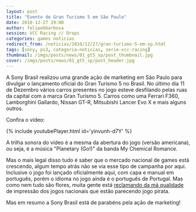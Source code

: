 ```yaml
---
layout: post
title: "Evento de Gran Turismo 5 em São Paulo"
date: 2010-12-27 19:00
author: felipebbarbosa
session: VCC Racing // Drops
categories: games noticias
redirect_from: /noticias/2010/12/27/gran-turismo-5-em-sp.html
tags: [sony, ps3, categoria-noticias, serie-vcc-racing]
thumbnail: /imgs/posts/news/01_gt5_sp/post_thumbnail.jpg
cover: /imgs/posts/news/01_gt5_sp/post_header.jpg
---
```


A Sony Brasil realizou uma grande ação de marketing em São Paulo para divulgar o lançamento oficial do Gran Turismo 5 no Brasil. No último dia 11 de Dezembro vários carros presentes no jogo esteve desfilando pelas ruas da capital com a marca Gran Turismo 5. Carros como uma Ferrari F360, Lamborghini Gallardo, Nissan GT-R, Mitsubishi Lancer Evo X e mais alguns outros.

<!--more-->

Confira o vídeo:

{% include youtubePlayer.html id='yinvunh-d7Y' %}

A trilha sonora do vídeo é a mesma da abertura do jogo (versão americana), ou seja, é a música "Planetary (Go!)" da banda My Chemical Romance.

Mas o mais legal disso tudo é saber que o mercado nacional de games está crescendo, algum tempo atrás não se via esse tipo de campanha por aqui. Inclusive o jogo foi lançado oficialmente aqui, com capa e manual em português, porém o idioma no jogo ainda é o português de Portugal. Mas como nem tudo são flores, muita gente está [reclamando da má qualidade](http://www1.folha.uol.com.br/tec/848502-gran-turismo-com-cara-de-falsificado-e-vendido-pela-sony-no-brasil-reclamam-consumidores.shtml) de impressão dos jogos nacionais que estão parecendo jogo pirata.

Mas em resumo a Sony Brasil está de parabéns pela ação de marketing!
